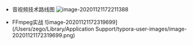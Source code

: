 - 音视频技术路线图
![image-20201121172211388](https://tva1.sinaimg.cn/large/0081Kckwgy1gkwx39whn7j30u00z0tw3.jpg)

- FFmpeg实战
![image-20201121172319699](/Users/zego/Library/Application Support/typora-user-images/image-20201121172319699.png)

